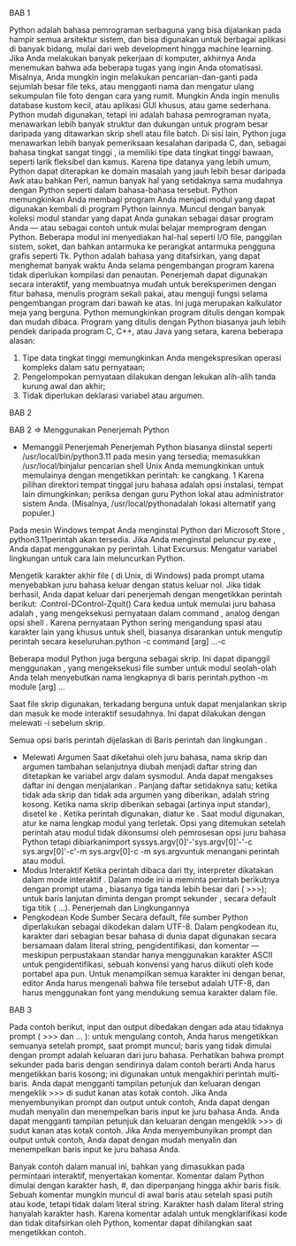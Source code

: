 BAB 1

Python adalah bahasa pemrograman serbaguna yang bisa dijalankan pada hampir semua arsitektur sistem, dan bisa digunakan untuk berbagai aplikasi di banyak bidang, mulai dari web development hingga machine learning.
Jika Anda melakukan banyak pekerjaan di komputer, akhirnya Anda menemukan bahwa ada beberapa tugas yang ingin Anda otomatisasi. Misalnya, Anda mungkin ingin melakukan pencarian-dan-ganti pada sejumlah besar file teks, atau mengganti nama dan mengatur ulang sekumpulan file foto dengan cara yang rumit. Mungkin Anda ingin menulis database kustom kecil, atau aplikasi GUI khusus, atau game sederhana.
Python mudah digunakan, tetapi ini adalah bahasa pemrograman nyata, menawarkan lebih banyak struktur dan dukungan untuk program besar daripada yang ditawarkan skrip shell atau file batch. Di sisi lain, Python juga menawarkan lebih banyak pemeriksaan kesalahan daripada C, dan, sebagai bahasa tingkat sangat tinggi , ia memiliki tipe data tingkat tinggi bawaan, seperti larik fleksibel dan kamus. Karena tipe datanya yang lebih umum, Python dapat diterapkan ke domain masalah yang jauh lebih besar daripada Awk atau bahkan Perl, namun banyak hal yang setidaknya sama mudahnya dengan Python seperti dalam bahasa-bahasa tersebut.
Python memungkinkan Anda membagi program Anda menjadi modul yang dapat digunakan kembali di program Python lainnya. Muncul dengan banyak koleksi modul standar yang dapat Anda gunakan sebagai dasar program Anda — atau sebagai contoh untuk mulai belajar memprogram dengan Python. Beberapa modul ini menyediakan hal-hal seperti I/O file, panggilan sistem, soket, dan bahkan antarmuka ke perangkat antarmuka pengguna grafis seperti Tk.
Python adalah bahasa yang ditafsirkan, yang dapat menghemat banyak waktu Anda selama pengembangan program karena tidak diperlukan kompilasi dan penautan. Penerjemah dapat digunakan secara interaktif, yang membuatnya mudah untuk bereksperimen dengan fitur bahasa, menulis program sekali pakai, atau menguji fungsi selama pengembangan program dari bawah ke atas. Ini juga merupakan kalkulator meja yang berguna.
Python memungkinkan program ditulis dengan kompak dan mudah dibaca. Program yang ditulis dengan Python biasanya jauh lebih pendek daripada program C, C++, atau Java yang setara, karena beberapa alasan:
1. Tipe data tingkat tinggi memungkinkan Anda mengekspresikan operasi kompleks dalam satu pernyataan;
2. Pengelompokan pernyataan dilakukan dengan lekukan alih-alih tanda kurung awal dan akhir;
3. Tidak diperlukan deklarasi variabel atau argumen.

BAB 2

BAB 2
=> Menggunakan Penerjemah Python 
- Memanggil Penerjemah
Penerjemah Python biasanya diinstal seperti /usr/local/bin/python3.11 pada mesin yang tersedia; memasukkan /usr/local/binjalur pencarian shell Unix Anda memungkinkan untuk memulainya dengan mengetikkan perintah:
ke cangkang. 1 Karena pilihan direktori tempat tinggal juru bahasa adalah opsi instalasi, tempat lain dimungkinkan; periksa dengan guru Python lokal atau administrator sistem Anda. (Misalnya, /usr/local/pythonadalah lokasi alternatif yang populer.)

Pada mesin Windows tempat Anda menginstal Python dari Microsoft Store , python3.11perintah akan tersedia. Jika Anda menginstal peluncur py.exe , Anda dapat menggunakan py perintah. Lihat Excursus: Mengatur variabel lingkungan untuk cara lain meluncurkan Python.

Mengetik karakter akhir file ( di Unix, di Windows) pada prompt utama menyebabkan juru bahasa keluar dengan status keluar nol. Jika tidak berhasil, Anda dapat keluar dari penerjemah dengan mengetikkan perintah berikut: .Control-DControl-Zquit()
Cara kedua untuk memulai juru bahasa adalah , yang mengeksekusi pernyataan dalam command , analog dengan opsi shell . Karena pernyataan Python sering mengandung spasi atau karakter lain yang khusus untuk shell, biasanya disarankan untuk mengutip perintah secara keseluruhan.python -c command [arg] ...-c

Beberapa modul Python juga berguna sebagai skrip. Ini dapat dipanggil menggunakan , yang mengeksekusi file sumber untuk modul seolah-olah Anda telah menyebutkan nama lengkapnya di baris perintah.python -m module [arg] ...

Saat file skrip digunakan, terkadang berguna untuk dapat menjalankan skrip dan masuk ke mode interaktif sesudahnya. Ini dapat dilakukan dengan melewati -i sebelum skrip.

Semua opsi baris perintah dijelaskan di Baris perintah dan lingkungan .
- Melewati Argumen 
Saat diketahui oleh juru bahasa, nama skrip dan argumen tambahan selanjutnya diubah menjadi daftar string dan ditetapkan ke variabel argv dalam sysmodul. Anda dapat mengakses daftar ini dengan menjalankan . Panjang daftar setidaknya satu; ketika tidak ada skrip dan tidak ada argumen yang diberikan, adalah string kosong. Ketika nama skrip diberikan sebagai (artinya input standar), disetel ke . Ketika perintah digunakan, diatur ke . Saat modul digunakan, atur ke nama lengkap modul yang terletak. Opsi yang ditemukan setelah perintah atau modul tidak dikonsumsi oleh pemrosesan opsi juru bahasa Python tetapi dibiarkanimport syssys.argv[0]'-'sys.argv[0]'-'-c sys.argv[0]'-c'-m sys.argv[0]-c -m sys.argvuntuk menangani perintah atau modul.
- Modus Interaktif 
Ketika perintah dibaca dari tty, interpreter dikatakan dalam mode interaktif . Dalam mode ini ia meminta perintah berikutnya dengan prompt utama , biasanya tiga tanda lebih besar dari ( >>>); untuk baris lanjutan diminta dengan prompt sekunder , secara default tiga titik ( ...).
Penerjemah dan Lingkungannya 
- Pengkodean Kode Sumber
Secara default, file sumber Python diperlakukan sebagai dikodekan dalam UTF-8. Dalam pengkodean itu, karakter dari sebagian besar bahasa di dunia dapat digunakan secara bersamaan dalam literal string, pengidentifikasi, dan komentar — meskipun perpustakaan standar hanya menggunakan karakter ASCII untuk pengidentifikasi, sebuah konvensi yang harus diikuti oleh kode portabel apa pun. Untuk menampilkan semua karakter ini dengan benar, editor Anda harus mengenali bahwa file tersebut adalah UTF-8, dan harus menggunakan font yang mendukung semua karakter dalam file.

BAB 3

Pada contoh berikut, input dan output dibedakan dengan ada atau tidaknya prompt ( >>> dan … ): untuk mengulang contoh, Anda harus mengetikkan semuanya setelah prompt, saat prompt muncul; baris yang tidak dimulai dengan prompt adalah keluaran dari juru bahasa. Perhatikan bahwa prompt sekunder pada baris dengan sendirinya dalam contoh berarti Anda harus mengetikkan baris kosong; ini digunakan untuk mengakhiri perintah multi-baris.
Anda dapat mengganti tampilan petunjuk dan keluaran dengan mengeklik >>> di sudut kanan atas kotak contoh. Jika Anda menyembunyikan prompt dan output untuk contoh, Anda dapat dengan mudah menyalin dan menempelkan baris input ke juru bahasa Anda.
Anda dapat mengganti tampilan petunjuk dan keluaran dengan mengeklik >>> di sudut kanan atas kotak contoh. Jika Anda menyembunyikan prompt dan output untuk contoh, Anda dapat dengan mudah menyalin dan menempelkan baris input ke juru bahasa Anda.

Banyak contoh dalam manual ini, bahkan yang dimasukkan pada permintaan interaktif, menyertakan komentar. Komentar dalam Python dimulai dengan karakter hash, #, dan diperpanjang hingga akhir baris fisik. Sebuah komentar mungkin muncul di awal baris atau setelah spasi putih atau kode, tetapi tidak dalam literal string. Karakter hash dalam literal string hanyalah karakter hash. Karena komentar adalah untuk mengklarifikasi kode dan tidak ditafsirkan oleh Python, komentar dapat dihilangkan saat mengetikkan contoh.
